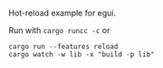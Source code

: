 Hot-reload example for egui.

Run with `cargo runcc -c` or

```shell
cargo run --features reload
cargo watch -w lib -x "build -p lib"
```

